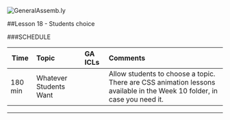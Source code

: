![GeneralAssemb.ly](../../img/icons/instr_agenda.png)


##Lesson 18 - Students choice



###SCHEDULE


| Time        | Topic| GA ICLs| Comments |
| ------------- |:-------------|:-------------------|:----------------|
| 180 min | Whatever Students Want | |Allow students to choose a topic. There are CSS animation lessons available in the Week 10 folder, in case you need it. |



---

